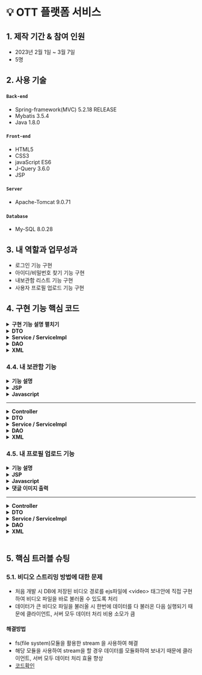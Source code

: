 # 💡 OTT 플랫폼 서비스



## 1. 제작 기간 & 참여 인원
- 2023년 2월 1일 ~ 3월 7일
- 5명



## 2. 사용 기술
#### `Back-end`
- Spring-framework(MVC) 5.2.18 RELEASE
- Mybatis 3.5.4
- Java 1.8.0

#### `Front-end`
- HTML5 
- CSS3 
- javaScript ES6
- J-Query 3.6.0
- JSP 
#### `Server`
- Apache-Tomcat 9.0.71 
#### `Database`
- My-SQL 8.0.28   


## 3. 내 역할과 업무성과
- 로그인 기능 구현
- 아이디/비밀번호 찾기 기능 구현 
- 내보관함 리스트 기능 구현 
- 사용자 프로필 업로드 기능 구현 

## 4. 구현 기능 핵심 코드 

<details>
<summary><b>구현 기능 설명 펼치기</b></summary>
<div markdown="1">

### 4.1. 전체 흐름

![mvc](https://github.com/WonJae0914/secondProject/blob/main/portflio/img/MVC%EC%A0%84%EC%B2%B4%ED%9D%90%EB%A6%84.png?raw=true)

### 4.2. 로그인 기능 구현
<details>
<summary> <b>기능 설명</b> </summary>

- 사용자가 정보를 입력하고 로그인 버튼을 누르면 DB의 정보와 비교 후 로그인 여부를 확인함.

- 사용자가 입력한 정보와 가져온 정보와 일치하지 않으면 안내 메시지를 출력.

- 사용자가 입력한 정보와 가져온 정보가 일치하면 세션을 부여하고 메인 페이지로 주소 이동.
</details>
  
<details>
<summary> <b>JSP</b> </summary>

  
- 사용자에게 정보를 입력 받고 form태그에 담습니다.


<body>
(... 생략 ...)  

  
	<section>
		<div class="section_loginform">
			<span class="login"><span class="login_text">로그인</span><small>
			<a href="/user/find">비밀번호를 잊어버리셨나요?</a></small></span>
			<form method="post" action="signin_check" class="login_form">
				<div>
					<div class="input_text">
						<input type="text" name="id" placeholder="ID" autocomplete="off" 
						class="input_size">
						<span id="id" class="formSpans"></span>
					</div>
					<div class="input_text">
						<input type="password" name="password" placeholder="비밀번호" 
						autocomplete="off" class="input_size">
						<span id="password" class="formSpans"></span>

					</div>
					<button class="login_submit">로그인</button>
					<c:if test="${message == 'error' }">
            			<div class="error_text">아이디 또는 비밀번호가 일치하지 않습니다.</div>
         			</c:if>
         			<c:if test="${message == 'success' }">
            			<div class="error_text"></div>
         			</c:if>
				</div> 
			</form>
			
			<span class="division_line"> <br>다른 방법으로 로그인하기</span>
      (... 생략 ...)   
			<div>
				<span class="signup_text"> <br>혹시 아직 회원이 아닌가요? </span>
				<br>
				<form method="get" action="/user/signup">
					<button class="signup">회원가입</button>
				</form>
			</div>
		</div>
	</section>
</body>
</details>

<details>
<summary> <b>Javascript</b> </summary>

- 사용자가 입력한 정보를 JS로 빈칸으로 submit하는 것을 방지합니다. 조건에 걸리지 않으면 form으로 Controller에 정보를 전달합니다.
 
```javascript
// 로그인을 빈칸으로 제출하는 것을 방지
$(function(){ 
    $(".login_submit").click(function(e){
    	e.preventDefault();
        var id=$("input[type=text]").val(); // 아이디 입력값
        var password=$("input[type=password]").val(); // 비밀번호 입력값
                   
        if(id== "" || id == null){ //아이디 빈칸 방지 
            $('#id').html("아이디를 입력해주세요");
            $("input[type=text]").focus();
            return;
        }
        else{
        	$('#id').html("");
            if(password == "" || password == null){ //비밀번호 빈칸 방지 
                $('#password').html("비밀번호를 입력해주세요");
                $("input[type=password]").focus();
                return;
            }
            else{
            	$('#password').html("");
                // signin_check 메소드로의 이동
            	$('.login_form').submit();
            }
        }
    });
});
```

</details>

  
<details>
<summary> <b>Controller</b> </summary>

- userDto에는 사용자가 입력한 정보가 담기며, str에는 해당 정보를 XML로 가져가 DB데이터와비교 후 정보가 있으면 해당 데이터를 불러옵니다. 정보가 없으면 null값을 가집니다.

- 정보가 일치할 경우 메인 페이지로 주소를 이동시키고, 세션 유지 시간을 부여 합니다.

```java 

// 로그인을 빈칸으로 제출하는 것을 방지
	@RequestMapping("signin_check")
	public ModelAndView signin_check(UserDto userDto, HttpSession session, 
				ModelAndView mv) {
		String str = userService.login(userDto);   //str : 유저닉네임(email, pw 일치 시 존재)
		if(str != null) {                          //로그인 성공(세션에 로그인 정보 추가)
			session.setAttribute("user_id", userDto.getId());
			session.setAttribute("nickname", str);
			session.setMaxInactiveInterval(60*30); //세션 유지기간 : 30분
			mv.setViewName("redirect:/video/list"); 
		}else {                                    //로그인 실패
			mv.setViewName("user/signin");
			mv.addObject("message", "error");
		}
		return mv;
	}
  

```
</details>

<details>
<summary> <b>DTO</b> </summary>

- 테이블에 들어 있는 정보를 미리 변수로 생성하고 getter/setter를 설정한 파일입니다.
 
```java 

package com.test.test1.user.dto;

import java.util.Date;

public class UserDto {
	private int user_id, paid_m; //결제 누적 수 paid_m 추가 
	private String id, email, password, nickname, phone_num, subscribe_yn, 
									delete_yn, img; // 유저 프로필 가져오기 위해 img 추가 
	private String create_type; //apiLogin때문에 추가
	private String chatId; // chat기능
	private Date create_date, expiration_date, delete_date; //관리자 페이지 추가 
	
	public Date getCreate_date() {
		return create_date;
	}

	public void setCreate_date(Date create_date) {
		this.create_date = create_date;
	}

	public Date getExpiration_date() {
		return expiration_date;
	}

	public void setExpiration_date(Date expiration_date) {
		this.expiration_date = expiration_date;
	}

	public Date getDelete_date() {
		return delete_date;
	}

	public void setDelete_date(Date delete_date) {
		this.delete_date = delete_date;
	}

	public String getCreate_type() {
		return create_type;
	}

	public void setCreate_type(String create_type) {
		this.create_type = create_type;
	}

	public String getId() {
		return id;
	}

	public void setId(String id) {
		this.id = id;
	}
	
	public int getUser_id() {
		return user_id;
	}
	public void setUser_id(int user_id) {
		this.user_id = user_id;
	}
	public String getEmail() {
		return email;
	}

	public void setEmail(String email) {
		this.email = email;
	}

	public String getPassword() {
		return password;
	}

	public void setPassword(String password) {
		this.password = password;
	}

	public String getNickname() {
		return nickname;
	}

	public void setNickname(String nickname) {
		this.nickname = nickname;
	}

	public String getPhone_num() {
		return phone_num;
	}

	public void setPhone_num(String phone_num) {
		this.phone_num = phone_num;
	}

	public String getSubscribe_yn() {
		return subscribe_yn;
	}

	public void setSubscribe_yn(String subscribe_yn) {
		this.subscribe_yn = subscribe_yn;
	}

	public String getDelete_yn() {
		return delete_yn;
	}

	public void setDelete_yn(String delete_yn) {
		this.delete_yn = delete_yn;
	}

	public String getChatId() {
		return chatId;
	}

	public void setChatId(String chatId) {
		this.chatId = chatId;
	}

	public int getPaid_m() {
		return paid_m;
	}

	public void setPaid_m(int paid_m) {
		this.paid_m = paid_m;
	}
	
	public String getImg() {
		return img;
	}

	public void setImg(String img) {
		this.img = img;
	}

	@Override
	public String toString() {
		return "UserDto : [id=" + id 
						+ ", email=" + email 
						+ ", passwd="+ password 
						+ ", nickname=" + nickname 
						+ ", phone_num=" + phone_num 
						+", create_type=" + create_type 
						+ ", paid_m=" + paid_m 
						+ ", img=" + img 
						+ "]";
	}

}
  

```
</details>

<details>
<summary> <b>Service / ServiceImpl</b> </summary>
  

- 비교할 데이터를 Dao까지 전송합니다


```java 
// Service 
String login(UserDto userDto);

// ServiceImpl
@Override
public String login(UserDto userDto) {
	return userDao.login(userDto);
}
  
```
</details>
  
<details>
<summary> <b>DAO</b> </summary>
  

- pw에 해당 아이디 일치하는 암호화된 패스워드를 불러옵니다
- 사용자가 입력한 패스워드와 pw를 비교 후 nickname값을 세션에 저장시킵니다. 일치하지 않으면 null값을 리턴 합니다.
  


```java 
// Service 
String login(UserDto userDto);

// ServiceImpl
@Override
public String login(UserDto userDto) {
	return userDao.login(userDto);
}
  
```
</details>
  
<details>
<summary> <b>XML</b> </summary>
  

- pwGet : 사용자의 정보를 DB에 조회하여 암호화된 패스워드를 불러오는 역할을 합니다.
- login : 사용자의 닉네임을 불러오는 역할을 합니다.


```xml 
<!-- 유저가 입력한 아이디를 기반으로 암호화된 패스워드를 불러옵니다. -->
<select id="pwGet" resultType="String">
		select PASSWORD
		  from USER
		 where ID=#{id}
</select>

/////////////////////////////////////////

<!-- 위에서 암호화된 패스워드와 사용자가 입력한 패스워드를 비교 후 
사용자의 nickname 값을 호출합니다 -->
<select id="login" resultType="String">
		select NICKNAME
		  from USER
		 where ID=#{id}
</select>
```
</details>

  
### 4.3. 아이디/비밀번호 찾기 기능 구현
<details>
<summary> <b>기능 설명</b> </summary>

  - 사용자가 이메일 인증을 거친 후 아이디 / 비밀번호 찾기를 진행하면 DB의 정보 확인 후 계정 정보를 제공 또는 비밀번호 강제 변경을 진행.

  - 사용자가 입력한 이메일로 인증하면 이메일을 DB에 조회해 일치하는 정보가 있으면 해당 아이디를 제공.

  - 사용자가 입력한 정보와 가져온 정보가 일치하면 세션을 부여하고 메인 페이지로 주소 이동.
</details>
  
<details>
<summary> <b>JSP</b> </summary>

  
- 사용자에게 정보를 입력 받고 form을 통해 Controller 정보를 전달합니다.


<body>

(... 생략 ...)
	
	<section>
	<!-- 아이디 찾기 -->
		<div class="section_loginform">
			<span class="login">아이디 찾기</span>         
			<form>
				<div>
					<!-- 사용자의 이메일을 입력받음 -->
					<div class="input_text">
						<input type="email" name="email" placeholder="Email" autocomplete="off" 
						class="input_size" id="input_email1">
					</div>
					<div>
						<button class="email_checkbtn" id="emailchk1">이메일 인증</button>
	
						<!-- 이메일 인증 상태 메세지 -->
						<span id="email_text1" class="formSpans"></span> 
						<br>

						<input type="text" placeholder="인증번호 입력" autocomplete="off" 
						class="authorkey" id="author1" maxlength="6">

						<button class="key_submit" id="author_submit1">확인</button>
					</div>
					<input type="button" value="아이디 찾기" class="login_submit_id">
					<br>
					<!-- 아이디 찾기 상태 메세지  -->
					<span id="submit_id_text" class="formSpans"></span>                    
				</div> 
			</form>
			<!-- 구분선  -->
			<span class="division_line"></span> 

			<!-- 비밀번호 찾기 -->
			<span class="login">비밀번호 찾기</span> 
			<form>
				<div>
					<!-- 아이디 입력 창  -->
					<div class="input_text">
						<input type="text" name="id" placeholder="ID" autocomplete="off" 
						class="input_size" id="id">
					</div>
					<br>
					<!-- 이메일 입력창  -->
					<div class="input_text">
						<input type="email" name="email" placeholder="Email" autocomplete="off" 
						class="input_size" id="input_email2">
					</div>
					<div>
						<button class="email_checkbtn" id="emailchk2">이메일 인증</button>

						<!-- 이메일 인증 상태 확인 메세지 -->
						<span id="email_text2" class="formSpans"></span> 
						<br>
						<input type="text" placeholder="인증번호 입력" autocomplete="off" 
						class="authorkey" id="author2" maxlength="6">

						<button class="key_submit" id="author_submit2">확인</button>
					</div>
					<input type="button" value="비밀번호 찾기" class="login_submit_pw" 
					id="pw_submit">
					<br>
					<!-- 비밀번호 찾기 상태 확인 메세지 -->
					<span id="submit_pw_text" class="formSpans"></span>       
				</div> 
			</form>
		</div>

		<!-- 비밀번호 변경  -->
		(... 생략 ...)
				<!-- 비밀번호 입력 -->
				<div class="pw_input_text">
         <input type="password" name="password" placeholder="비밀번호" 
					autocomplete="off" class="input_size" id="pw">
						<!-- 비밀번호 입력 상태 확인 메세지 - 정규표현식에 위배되면 출력됨 -->
	       <span id="input_regex" class="formSpans"></span>
        </div>
      <!-- 비밀번호 확인 입력 - 비밀번호 입력에서 정규표현식에 맞게 입력되면 입력가능-->
	      <div class="pw_input_text">
			   <input type="password" name="password_confirm" placeholder="비밀번호 확인" 
					autocomplete="off" class="input_size" id="pw_confirm" disabled="disabled">
        </div>
        <button id="pw_checkbtn">확인</button>     
        <span id="check_result" class="formSpans"></span>
        <input type="button" value="비밀번호 변경" class="login_submit_pw" 
				id="change_pw" disabled="disabled">
	(... 생략 ...)
	</section>

(... 생략 ...)

</body>
</details>

<details>
<summary> <b>Javascript</b> </summary>

- 사용자가 입력한 정보의 유효성을 확인한 다음 form의 submit을 제어하고, 아이디 값을 다시    반환하거나 비밀번호 변경을 진행합니다. 
  <details>
  <summary> <b>아이디 찾기 구현 코드</b> </summary>
   
  - 이메일 형식을 먼저 확인 후 이메일 인증을 진행합니다. (AJAX로 이메일로 인증번호 전송)<br>
  - 인증번호는 빈칸/정보가 일치하지 않을 시에 안내 메시지를 출력합니다.<br>
  - 인증이 완료된 후 AJAX를 통하여 Controller에 사용자가 입력한 이메일 정보를 보냅니다.<br>
  - DB에 일치하는 정보가 있으면 리턴 받은 ID값을 alert을 통해 사용자에게 보여줍니다.

  ```javascript
    var code1 = ""; // 아이디 이메일 전송 인증번호 저장할 공간
  var code2 = ""; // 비밀번호 이메일 전송 인증번호 저장할 공간
  var email1= ""; // 아이디 이메일 인증 - 이메일이 들어갈 변수 지정 
  var email2= ""; // 비밀번호 이메일 인증 - 이메일이 들어갈 변수 지정 
  var id = ""; // id가 들어갈 변수 지정
  var inputCode = ""; //사용자가 입력한 인증번호

  /////////////// 아이디찾기 이메일 인증 ///////////
  $(function(){
      $('#emailchk1').click(function(e) {
          // 시스템 자체의 submit을 막음
          e.preventDefault();

          // 사용자가 입력한 이메일
          email1 = $("#input_email1").val();

          var inputResult = $('#email_text1'); // 인증 상태 메세지

          if(email1 == null || email1 == ""){ // 이메일 값이 없는 것을 방지
              inputResult.html('이메일을 입력해주세요');
              $("#input_email1").focus(); 
              return;
          }
          else if(!email1.match('@')){ // 입력받은 이메일에 @없는 걸 방지
              inputResult.text("올바른 이메일 형태를 입력해주세요");
              $("#input_email1").focus();
              return;
          }
          else{ // 위 조건에 걸리지 않으면 상태메세지 없앰
              inputResult.text("");
          }
          inputResult.html('인증번호 전송이 완료되었습니다');
          // ajax로 통해 컨트롤러(mailCheck메소드)로 email의 정보를 넘김 
          // -> 넘기는게 성공하면 인증번호 데이터를 code에 담음
          $.ajax({
              type : "GET",
              url : "mailCheck?email=" + email1, // 해당 메소드에 email값을 보냄
              success:function(data1){
                  code1 = data1; // 인증 번호가 담기는 구역
              } 
          }); // ajax end
      }); //event function end

      // 인증번호 확인 버튼 클릭시 이벤트
      $('#author_submit1').click(function(e){
          e.preventDefault(); // 키에 대한 submit을 막아놓음

          var inputCode = $('#author1').val(); 
          //사용자가 인증번호를 입력하는 input의 value
          var inputResult = $('#email_text1'); // 인증 상태 메세지

          if(inputCode === null || inputCode === ""){ // 사용자가 입력하지 않은경우
              inputResult.html("인증번호를 입력해주세요.");
              return;
          }
          else if(inputCode == code1){ 
          // 사용자가 입력한 인증번호와 발급한 인증번호가 맞을 경우
              inputResult.html("인증번호가 일치합니다.");

          }else{ // 사용자가 입력한 인증번호와 발급한 인증번호가 일치하지 않을 경우
              inputResult.html("인증번호를 다시 확인 해주세요.");
              return;
          }
      }); // event function end

      //////////// 아이디 찾기 //////////
      $('.login_submit_id').click(function(){
          inputCode = $('#author1').val();
          var inputResult = $('#email_text1');
          email1 = $("#input_email1").val();
          if(email1 == "" || email1 == null || !email1.match('@')){ 
          // 이메일 값이 없거나 올바른 이메일 형식이 아닌 경우
              $('#submit_id_text').html('이메일 인증을 먼저 해주세요');
              $("#input_email1").focus();
              return;
          }
          else if(inputCode == "" || inputCode == null || inputCode != code1){
              $('#submit_id_text').html('인증번호를 입력해주세요');
              $('#author1').focus();
              return;
          }
          else{
              if(email1 != null){ // 위의 ajax에서 이메일을 제대로 받아온 경우
                  $.ajax({
                      url : 'findid', 
                      dataType : 'text',
                      data : {"email" : email1},
                      type : 'post',
                      success:function(id) {		
                          if(id == null || id == ""){ // 빽단에서 받아온 id값이 없는 경우 
                              $('#submit_id_text').html('등록된 정보가 없습니다');
                              return;
                          }
                          else{ // 빽단에서 받아온 id값이 있어 제대로 출력된 경우 
                              alert('아이디는'+id+'입니다');
                              $('#submit_id_text').html('');
                          }
                      },
                      error : function() { $('#submit_id_text').html('등록된 정보가 없습니다'); return; }		
                  }); // ajax end
              }

              else{	//이메일을 입력하지 않을 경우
                  $('#submit_id_text').html('이메일 인증을 먼저해주세요'); 
                  inputResult.html('인증번호를 입력해주세요');
                  return;
              }
          }
      }); // event function end
  }); // function end

  ```

  </details>
  <details>
  <summary> <b>비밀번호 찾기 구현 코드</b> </summary>
    
  - 이메일 형식 확인과 인증번호 인증은 아이디 찾기와 동일합니다.<br>
  - 인증이 완료된 후 AJAX를 통하여 Controller에 사용자의 입력 아이디와 이메일을 보냅니다.<br>
  - DB에서 일치하는 정보가 있으면 메시지를 반환 받아 ok면 비밀번호 변경 창을 띄웁니다.

  ```javascript
   /////////////// 비밀번호 찾기 이메일 인증  ///////////
  $(function(){
      $('#emailchk2').click(function(e) {
          e.preventDefault();

          email2 = $("#input_email2").val();	// 사용자가 입력한 이메일

          var inputResult = $('#email_text2'); // 인증 상태 메세지

          if(email2 == null || email2 == ""){ // 이메일 값이 없는 것을 방지
              inputResult.html('이메일을 입력해주세요');
              $("#input_email2").focus(); 
              return;
          }
          else if(!email2.match('@')){ // 입력받은 이메일에 @없는 걸 방지
              inputResult.text("올바른 이메일 형태를 입력해주세요");
              $("#input_email2").focus();
              return;
          }
          else{ // 올바른 이메일 형식을 입력받은 경우
              inputResult.text("");
          }
          inputResult.html('인증번호 전송이 완료되었습니다');

          $.ajax({ 
          // ajax로 통해 컨트롤러(mailCheck메소드)로 email의 정보를 넘김 
          // -> 넘기는게 성공하면 인증번호 데이터를 code에 담음
              type : "GET",
              url : "mailCheck?email=" + email2, // 해당 메소드에 email값을 보냄
              success:function(data2){
                  code2 = data2; // 인증 번호가 담기는 구역
              } // success end
          }); // ajax end
      }); //event function end

      $('#author_submit2').click(function(e){ 	// 인증번호 확인 버튼 클릭시
          e.preventDefault(); // 키에 대한 submit을 막아놓음

          inputCode = $('#author2').val(); //사용자가 인증번호를 입력한 값
          var inputResult = $('#email_text2'); // 인증 상태 메세지

          if(inputCode === null || inputCode === ""){ // 사용자가 입력하지 않은경우
              inputResult.html("인증번호를 입력해주세요.");
              return;
          }
          else if(inputCode == code2){	
          // 사용자가 입력한 인증번호와 발급한 인증번호가 맞을 경우
              inputResult.html("인증번호가 일치합니다.");

          }else{ // 사용자가 입력한 인증번호와 발급한 인증번호가 일치하지 않을 경우
              inputResult.html("인증번호를 다시 확인 해주세요.");
              return;
          }
      }); //event function end

      //////////비밀번호 찾기  ////////
      $("#pw_submit").click(function(){
          id = $('#id').val();
          email2 = $("#input_email2").val();
          inputCode = $('#author2').val();
          var allData = {'email' : email2, 'id' : id}

          if(id == null || id == ""){ // 아이디를 입력하지 않은 경우
              $('#submit_pw_text').html('아이디를 입력해주세요');
              $('#id').focus();
              return;
          }
          else{ // 아이디를 입력한 경우
              if(email2 == null || email2 == ""){ // 입력한 이메일 없는 경우
                  $('#submit_pw_text').html('이메일 인증을 먼저해주세요');
                  $("#input_email2").focus();
                  return;
              }
              else if(inputCode == null || inputCode == ""){ // 입력한 이메일 없는 경우
                  $('#submit_pw_text').html('인증번호를 입력해주세요');
                  $('#author2').focus();
                  return;
              }
              else{
                  $('#submit_pw_text').html('');
                  if(inputCode == "" || inputCode == null || inputCode != code2){
                      $('#submit_pw_text').html('이메일 인증을 먼저해주세요');
                      return;
                  }
                  else{
                      $('#submit_pw_text').html('');
                      $.ajax({
                          url : 'findpw',
                          data : allData,
                          type : 'post',
                          success : function(nick) {
                              if(nick == 'ok'){ 
                                          //일치하는 정보가 있는 경우 - 리턴값이 ok이면 팝업창을 띄움
                                  $('.popup').css('display', 'block');
                              }
                              else if(nick == 'no'){ //일치하는 정보가 없을 경우
                                  $('#submit_pw_text').html('해당 정보와 일치하는 정보가 없습니다.');
                                  return;
                              }
                              else{ // 잘못된 접근 방지
                                  $('#submit_pw_text').html('잘못된 접근입니다.');
                                  return;
                              }
                          } // success end
                      }); // ajax end
                  }
              }
          }	
      }); //event function end
  }); // function end

  ```

  </details>
   <details>
  <summary> <b>비밀번호 변경 구현 코드</b> </summary>
     
  - 비밀번호 입력란에서 정규표현식으로 유효성 검사를 진행합니다.<br>
  - 정규표현식에 위배되지 않으면 비밀번호 확인란 disabled를 해제해 입력이 가능해집니다.<br>
  - 비밀번호와 비밀번호 확인란이 동일한 상태로 변경을 누르면 해당 정보를 Controller로 전송하고 모달창을 해제합니다.

  ```javascript
  /////////////// 비밀번호 정규표현식, 변경 연결 ///////////
  $(function() {
      //////// 비밀번호 변경 확인  ////////
      $('#pw_checkbtn').click(function(){
          var pw = $('#pw').val(); // 비밀번호 입력값
          var pw_confirm = $('#pw_confirm').val(); // 비밀번호 확인 입력값

          if(pw != null && pw != "" && pw_confirm != null && pw_confirm != ""){ 
          // 비밀번호/비밀번호 확인란에 값이 있는 경우
              if(pw == pw_confirm){ // 비밀번호/비밀번호 확인란의 값이 같은 경우
                  $('#check_result').html('비밀번호가 일치합니다');
                  $('#change_pw').attr('disabled', false);
              }
              else{ // 비밀번호/비밀번호 확인란의 값이 다른 경우
                  $('#check_result').html('비밀번호가 일치하지 않습니다');
                  return;
              }
          }
          else if(pw == null || pw == "" || pw_confirm == null || pw_confirm == ""){ 
          // 비밀번호/비밀번호 확인란에 값이 없는 경우
              $('#check_result').html('비밀번호를 입력해주세요');
              return;
          }
          else{ // 비밀번호/비밀번호 확인란의 값이 다른 경우
              $('#check_result').html('비밀번호가 일치하지 않습니다');
              return;
          }
      }); //event function end

      ///// 비밀번호 변경 창에서의 정규 표현식 - 02.12 김범수 ///////
      $('#pw').blur(function() {
          var pw = $('#pw').val();
          var num = pw.search(/[0-9]/g); // 숫자 정규식
          var eng = pw.search(/[a-z]/ig); // 문자 정규식
          var spe = pw.search(/[`~!@@#$%^&*|₩₩₩'₩";:₩/?]/gi); // 특수문자 정규식

          if(pw.length < 8 || pw.length > 20){ 
              $('#input_regex').html("8자리 ~ 20자리 이내로 입력해주세요.");
              $('#pw_confirm').attr('disabled', true);
              $('#pw').focus();
              return ;
           }else if(pw.search(/\s/) != -1){ 
              $('#input_regex').html("비밀번호는 공백 없이 입력해주세요.");
              $('#pw_confirm').attr('disabled', true);
              $('#pw').focus();
              return ;
           }else if(num < 0 || eng < 0 || spe < 0 ){
              $('#input_regex').html("영문,숫자, 특수문자를 혼합하여 입력해주세요.");
              $('#pw_confirm').attr('disabled', true);
              $('#pw').focus();
              return;
           }else{
               $('#input_regex').html("");
               $('#pw_confirm').attr('disabled', false); // 비밀번호 확인란 disable 해제
           }
      }); //event function end

      /////// 닫기 버튼 클릭 이벤트
      $('.closebtn').click(function() { 
          $('.popup').css('display', 'none');
      }) //event function end

      //////// 비밀번호 찾기 -> 비밀번호 변경 후 DB로 연결  /////
      $('#change_pw').click(function() {
          // 비밀번호 변경한 값을 ajax로 전송 -> 변경 확인 메세지
          var pw = $('#pw').val();
          var pw_confirm = $('#pw_confirm').val();
          var pw_data = {'password' : pw, 'id' : id}
          if(pw != null && pw_confirm != null && pw == pw_confirm){ 
          // 비밀번호 값/비밀번호 확인 값이 null아니고 
          //비밀번호와 비밀번호확인 값이 맞는 경우
              $.ajax({
                  url : 'changepw',
                  type : 'post',
                  data : pw_data,
                  success : function() {
                      alert('비밀번호가 변경되었습니다')
                      $('.popup').css('display', 'none');
                      location.href = 'signin';
                  }
              }); // ajax end
          }
          else{
              alert('비밀번호 변경 실패 : 비밀번호를 확인해주세요');
              return;
          }

      }); // event function end
  }); // function end

  ```

  </details>
  
 

  <hr>
</details>
 
<details>
<summary> <b>Controller</b> </summary>

- 이메일 전송 / 아이디 찾기 / 비밀번호 찾기 / 비밀번호 변경으로 나눠져 있습니다

  <details>
  <summary> <b>이메일 전송</b> </summary>
  - 이메일 기능은 smtp 서버를 bean으로 설정하여 JavaMailSender를 호출하여 사용합니다.<br>
  - JS를 통해 사용자의 이메일 정보를 받으면 6자리의 인증번호를 생성합니다.<br>
  - 이메일 양식을 MimeMessageHelper 객체에 담은 후 JavaMailSender 객체를 이용하여 해당 이메일로 메시지를 전송합니.<br>
  - 인증번호는 사용자가 입력한 데이터를 비교하기 위해 JS로 리턴해줍니다.<br>

  ```java
  // 이메일 인증
@RequestMapping(value="/mailCheck", method = RequestMethod.GET)
@ResponseBody
public String mailCheckGET(String email) throws Exception{
	//인증번호 생성(난수)
	Random random = new Random();
	int checkNum = random.nextInt(888888) + 111111; 
	// checkNum에 랜덤한 인증번호가 담김
		
	// 이메일 보내기 양식
	String setFrom = "GoottFlex";
	String toMail = email;
	String title = "GoottFlex 이메일 인증 메일 전송입니다.";
	String content = 
                "홈페이지를 방문해주셔서 감사합니다." +
                "<br><br>" + 
                "인증 번호는 " + checkNum + "입니다." + 
                "<br>" + 
                "해당 인증번호를 인증번호 확인란에 기입하여 주세요.";
        
  //        setForm : root-context.xml에 삽입한 자신의 이메일 계정의 이메일 주소 
  //        toMail : 수신받을 이메일 - 뷰로부터 받은 이메일 주소인 변수 email을 사용.
  //        title : 자신이 보낼 이메일 제목.
  //        content : 자신이 보낼 이메일 내용.
        
        try {
        	// MimeMessage : 자바 API, 객체를 직접 생성해 메일을 발송하는 것이 가능
	         MimeMessage message = mailSender.createMimeMessage();
            // MimeMessageHelper : MimeMessage 객체를 활용하여 
						// 멀티파트 메세지를 보내는 것도 가능, 문자 형식 지정 가능
           MimeMessageHelper helper = new MimeMessageHelper(message, true, "utf-8"); 
           // 보낼 내용을 지정하는 MimeMessageHelper의 메소드들
           helper.setFrom(setFrom);
           helper.setTo(toMail);
           helper.setSubject(title);
           helper.setText(content,true);
           // 메일 발송
           mailSender.send(message); 
            
        }catch(Exception e) {
            e.printStackTrace();
        }
        
        // 인증번호를 String 타입으로 변경해서 리턴
        String num = Integer.toString(checkNum); 
		return num;
	}

  ```
    
   ```java
    <bean id="mailSender" 
				class="org.springframework.mail.javamail.JavaMailSenderImpl">
      <property name="host" value="smtp.gmail.com" />
      <property name="port" value="587" />
      <property name="username" value="rlaqjatn98@gmail.com" />
      <property name="password" value="xrwdgtlrdjpxfamm" />
      <property name="javaMailProperties">
				<props>
					<prop key="mail.transport.protocol">smtp</prop>
					<prop key="mail.smtp.auth">true</prop>
					<!-- gmail의 경우 보안문제 업데이트로 인해 SSLSocketFactory를 
					추가해야 smtp 사용 가능. -->
					<prop key="mail.smtp.socketFactory.class">
					javax.net.ssl.SSLSocketFactory</prop>
					<prop key="mail.smtp.starttls.enable">true</prop>
					<prop key="mail.debug">true</prop>
					<prop key="mail.smtp.ssl.trust">smtp.gmail.com</prop>
					<prop key="mail.smtp.ssl.protocols">TLSv1.2</prop>
				</props>
      </property>
</bean>
  ```
  </details>
<details>
<summary> <b>아이디 찾기</b> </summary>
   	- JS에서 가져온 이메일 정보를 통해 해당 사용자의 아이디가 존재하면 리턴해줍니다.<br>
    - 일치하는 정보가 없으면 공백(””)을 리턴합니다.

   ```java

    @RequestMapping(value = "findid", method = RequestMethod.POST)
    @ResponseBody
    // email - view단에서 입력된 email을 가져옴
    public String findid(String email, ModelAndView mv) {
		// email을 이용해 해당 email정보를 가진 id값을 가져옴
		String id = userService.findid(email);
		if(id == null) {
			return "";
		}
		else {
			return id;
		}
	}
   ```

  </details>
  <details>
    <summary> <b>비밀번호 찾기</b> </summary>
    - JS에서 사용자가 입력한 아이디와 이메일 정보를 받아와 dto에 담습니다.  <br>
    - dto에 담긴 아이디와 이메일 정보를 통해 해당 유저의 닉네임을 가져옵니다.<br>
    - 닉네임이 존재하면 ok라는 메세지를 view에 리턴하고, 존재하지 않으면 no를 리턴합니다.

   ```java
    @RequestMapping(value = "findpw", method = RequestMethod.POST)
    @ResponseBody
    public String findpw(UserDto dto) { // dto에 id와 email 값을 뷰단에서 받아옴
		if(dto.getId() != null && dto.getEmail() != null) {
			String nick = userService.findpw(dto); 
			// dto에 담긴 정보를 토대로 닉네임을 불러옴
			if(nick != null) {
				return "ok"; // ok일시 비밀번호를 바꾸게 할 예정
			}
			else {
				return "no"; // no일시 해당하는 정보가 없다고 메세지 띄움
			}
		}
		return "error";
	}
   ```
  </details>
  
  <details>
  <summary> <b>비밀번호 변경</b> </summary>
    
  - 비밀번호 입력란에서 정규표현식으로 유효성 검사를 진행합니다. <br>
  - 정규표현식에 위배되지 않으면 비밀번호 확인란 disabled를 해제해 입력이 가능해집니다. <br>
  - 비밀번호와 비밀번호 확인란이 동일한 상태로 변경을 누르면 해당 정보를 Controller로 전송하고 모달창을 해제합니다.

   ```java
    @RequestMapping(value ="changepw", method = RequestMethod.POST)
    public String changepw(UserDto dto, BCryptPasswordEncoder encoder) {
        dto.setPassword(encoder.encode(dto.getPassword())); // 비밀번호 암호화
        userService.changepw(dto); // 비밀번호 변경
        return "redirect:/user/signin"; // 비밀번호 변경이 끝나면 로그인페이지로 이동시킴
    }	
  ```
    
  </details>

</details>

<details>
<summary> <b>DTO</b> </summary>

- 테이블에 들어 있는 정보를 미리 변수로 생성하고 getter/setter를 설정한 파일입니다.
 
```java 

package com.test.test1.user.dto;

import java.util.Date;

public class UserDto {
	private int user_id, paid_m; //결제 누적 수 paid_m 추가 
	private String id, email, password, nickname, phone_num, subscribe_yn, 
									delete_yn, img; // 유저 프로필 가져오기 위해 img 추가 
	private String create_type; //apiLogin때문에 추가
	private String chatId; // chat기능
	private Date create_date, expiration_date, delete_date; //관리자 페이지 추가 
	
	public Date getCreate_date() {
		return create_date;
	}

	public void setCreate_date(Date create_date) {
		this.create_date = create_date;
	}

	public Date getExpiration_date() {
		return expiration_date;
	}

	public void setExpiration_date(Date expiration_date) {
		this.expiration_date = expiration_date;
	}

	public Date getDelete_date() {
		return delete_date;
	}

	public void setDelete_date(Date delete_date) {
		this.delete_date = delete_date;
	}

	public String getCreate_type() {
		return create_type;
	}

	public void setCreate_type(String create_type) {
		this.create_type = create_type;
	}

	public String getId() {
		return id;
	}

	public void setId(String id) {
		this.id = id;
	}
	
	public int getUser_id() {
		return user_id;
	}
	public void setUser_id(int user_id) {
		this.user_id = user_id;
	}
	public String getEmail() {
		return email;
	}

	public void setEmail(String email) {
		this.email = email;
	}

	public String getPassword() {
		return password;
	}

	public void setPassword(String password) {
		this.password = password;
	}

	public String getNickname() {
		return nickname;
	}

	public void setNickname(String nickname) {
		this.nickname = nickname;
	}

	public String getPhone_num() {
		return phone_num;
	}

	public void setPhone_num(String phone_num) {
		this.phone_num = phone_num;
	}

	public String getSubscribe_yn() {
		return subscribe_yn;
	}

	public void setSubscribe_yn(String subscribe_yn) {
		this.subscribe_yn = subscribe_yn;
	}

	public String getDelete_yn() {
		return delete_yn;
	}

	public void setDelete_yn(String delete_yn) {
		this.delete_yn = delete_yn;
	}

	public String getChatId() {
		return chatId;
	}

	public void setChatId(String chatId) {
		this.chatId = chatId;
	}

	public int getPaid_m() {
		return paid_m;
	}

	public void setPaid_m(int paid_m) {
		this.paid_m = paid_m;
	}
	
	public String getImg() {
		return img;
	}

	public void setImg(String img) {
		this.img = img;
	}

	@Override
	public String toString() {
		return "UserDto : [id=" + id 
						+ ", email=" + email 
						+ ", passwd="+ password 
						+ ", nickname=" + nickname 
						+ ", phone_num=" + phone_num 
						+", create_type=" + create_type 
						+ ", paid_m=" + paid_m 
						+ ", img=" + img 
						+ "]";
	}

}
  

```
</details>

<details>
<summary> <b>Service / ServiceImpl</b> </summary>
  

- 아이디 찾기 / 비밀번호 찾기 / 비밀번호 변경으로 나눠져 있습니다


```java 
// Service
// 아이디 찾기
String findid(String email);

// 비밀번호 찾기
String findpw(UserDto dto);

// 비밀번호 변경
void changepw(UserDto dto);

// ServiceImpl
// 아이디 찾기
@Override
public String findid(String email) {
	return userDao.findid(email);
}

// 비밀번호 찾기
@Override
public String findpw(UserDto dto) {
	return userDao.findpw(dto);
}

// 비밀번호 변경
@Override
public void changepw(UserDto dto) {
	userDao.changepw(dto);
}
  
```
</details>
  
<details>
<summary> <b>DAO</b> </summary>
  

- 아이디 찾기 / 비밀번호 찾기 / 비밀번호 변경으로 나눠져 있습니다.
  


```java 
//아이디 찾기 
public String findid(String email) {
	return sqlSessionTemplate.selectOne("user.findid", email);
}

//비밀번호 찾기 
public String findpw(UserDto dto) {
	return sqlSessionTemplate.selectOne("user.findpw", dto);
}

//비밀번호 변경 
public void changepw(UserDto dto) {
	sqlSessionTemplate.selectOne("user.changepw", dto);
}
  
```
</details>
  
<details>
<summary> <b>XML</b> </summary>
  

- 아이디 찾기 / 비밀번호 찾기 / 비밀번호 변경으로 나눠져 있습니다


```xml 
<!-- 아이디 찾기 -->
<!-- 사용자가 입력한 이메일을 통해 ID를 리턴 -->
<select id="findid" resultType="String">
		select ID 
		  from USER
		 where EMAIL = #{email}
</select>

<!-- 비밀번호 찾기 -->
<!-- 사용자가 입력한 이메일과 아이디를 통해 NICKNAME을 리턴 -->
<select id="findpw" resultType="String">
		select NICKNAME
		  from USER
		 where EMAIL = #{email} 
		   and ID = #{id}
	</select>

<!-- 비밀번호 변경 -->
<!-- 암호화로 입력된 패스워드를 해당 사용자의 아이디에 맞게 DB에 저장 -->
<update id="changepw">
		update USER
		   set PASSWORD=#{password}
		 where ID = #{id}
</update>
```
</details>

### 4.4. 내 보관함 기능
<details>
<summary> <b>기능 설명</b> </summary>

  - 내 보관함 기능 : 해당 영상에 찜하기 버튼을 클릭하면 영상이 내 보관함 리스트에 담김.

  - 찜하기 아이콘을 다시 클릭하면 내 보관함 리스트에 담긴 해당 영상이 삭제.

 
</details>
  
<details>
<summary> <b>JSP</b> </summary>

  
- DB에서 해당 정보를 리턴 받아와 view로 출력합니다.
```
  (... 생략 ...)
  <!-- 영상페이지에 있는 찜하기 버튼 -> 클릭시 내 보관함 리스트에 영상 추가 -->
  <input type="hidden" id="title_data" value="${dto.title}">
  <!-- 찜하기 버튼 value -->
  <c:set var="rental_id" value="${rental_id}"/>
  <c:choose>
      <c:when test="${rental_id ne null}"> <!-- rental_id가 null값이 아닐 경우 -->
          <i class="fas fa-heart comu_btn" id="subscribe"></i>
      </c:when>
      <c:otherwise> <!-- rental_id가 null일 경우 -->
          <i class="far fa-heart comu_btn" id="subscribe"></i>
      </c:otherwise>
  </c:choose>
  <p>찜하기</p>
  (... 생략 ...)

  <!-- 내 보관함 리스트 영역-->
  <div class="section">
        <!-- 내 보관함 text -->
        <div><h1 class="mylocker_text">내보관함</h1></div>
        <!-- 내 보관함 슬라이드 - 양옆 버튼 추가, 슬릭 기능 -->
        <div class="slider">
           <!-- 내보관함 리스트 출력 영역-->
           <c:forEach var="movie" items="${dto}">
              <div class="video_div">
                 <a href="/video/detail?video_id=${movie.video_id}"> 
                                  <img src="${movie.image_url}" alt="Image not found"></a>
              </div> 
           </c:forEach>

        </div>
     </div>
```
</details>

<details>
<summary> <b>Javascript</b> </summary>

- 찜하기 버튼을 누르면 아이콘 변경 후 보관함에 담기 / 삭제를 합니다.
- 찜한 영상은 내 페이지에 접속하면 영상 리스트가 나옵니다
  <details>
  <summary> <b>찜하기 버튼 구현 코드</b> </summary>

  ```javascript
  // 찜하기 버튼 클릭 이벤트
const comu_btn = document.querySelectorAll('.comu_btn'); 
comu_btn[0].addEventListener('click', function(){ // 찜하기 버튼 클릭 이벤트
	let title = $('#title_data').val(); // 찜하기 버튼 value 
    if(this.className.includes('fas')){ // 내보관함에서 삭제
    	$.ajax({ // 내보관함에서 삭제
    		url : 'mylocker_de',
    		type : 'post',
    		data : {'title' : title},		
    	})
    	this.className = 'far fa-heart comu_btn';
    	alert('내보관함에서 삭제되었습니다');
    
    }else { // 내보관함에 담기
    	$.ajax({
    		url : 'mylocker_in',
    		type : 'post',
    		data : {'title' : title},
    	})
    	this.className = 'fas fa-heart comu_btn';
    	alert('내보관함에 담겼습니다');
    }
});

  ```

  </details>
  <details>
  <summary> <b>슬라이드 기능</b> </summary>

  ```javascript
  // 슬릭 이벤트
$(function(){
	(...생략...)
	$(".slider").not('.slick-initialized').slick({
		slidesToShow:6,
		slidesToScroll:6,    
		prevArrow: "<button type='button' class='slick-arrow'><i class='fa-solid fa-angle-left'></i></button>",
		nextArrow: "<button type='button' class='slick-next'><i class='fa-solid fa-angle-right'></i></button>",
	});
})

  ```

  </details>
  
 

  <hr>
</details>
 
<details>
<summary> <b>Controller</b> </summary>

- JS로 받은 정보를 통해 사용자의 아이디와 해당 영상의 아이디를 불러와 DB에 전달합니다.
- 추가 / 삭제가 이루어지면 각각의 다른 결과를 view단으로 리턴합니다.

  <details>
  <summary> <b>찜하기 버튼</b> </summary>

  ```java
  // 내 보관함 기능 구현 - 찜하기 버튼
	@RequestMapping(value = {"mylocker_in", "mylocker_de"}, method = RequestMethod.POST)
	@ResponseBody
	public ModelAndView mylocker(String title, RentalDTO dto, HttpSession session, 
					HttpServletRequest request, ModelAndView mv) throws Exception{
		String requestUrl = request.getRequestURL().toString(); 
		// mylocker_in와 mylocker_de의 매핑을 다르게 받기 위해 사용
		String id = (String) session.getAttribute("user_id");
		int video_id = videoService.getid(title); 
		// 비디오 제목을 가져가 비디오 아이디를 가져오는것
		if(id == null) { // 로그인 상태가 아닌 경우 / 세션 유지 시간이 만료된 경우
			mv.setViewName("redirect:/user/signin");
		}
		
		if(requestUrl.contains("mylocker_in")) { // 내 보관함 담기
			dto.setVideo_id(video_id);
			dto.setId(id);
			rentalService.insert(dto);
			String rental_id = rentalService.getid(dto);
			// 영상 ID와 유저 ID를 담은 rental_id를 영상메인페이지로 리턴 
			mv.addObject("rental_id",rental_id); 
			mv.setViewName("video/detail");
		}
		else { // 내 보관함 삭제
			dto.setId(id);
			dto.setVideo_id(video_id);
			rentalService.delete(dto);
			String rental_id = rentalService.getid(dto);
			mv.addObject("rental_id",rental_id);
			mv.setViewName("video/detail");
		}		
		return mv;	
	}

  ```
    
   ```java
   // 찜하기 아이콘 유지
public ModelAndView detail(@RequestParam int video_id, ModelAndView mv, 
			HttpSession session, RentalDTO dto) {
	dto.setId(id); // dto에 저장
	String rental_id = rentalService.getid(dto);// rental id를 가져오는 것
	mv.addObject("rental_id",rental_id);
	mv.setViewName("video/detail");
	return mv;
}
  ```
   
  </details>
<details>
<summary> <b>보관함 리스트 구현</b> </summary>

   ```java
  public ModelAndView detail(HttpSession session, ModelAndView mv) {
	String user_id =(String) session.getAttribute("user_id").toString(); 
	// 세션에서 사용자의 아이디를 가져옴
	List<VideoDto> list = rentalService.list(user_id); 
	// 해당 아이디에 저장된 비디오 리스트를 가져오기 위함
	mv.addObject("dto", list);
	mv.setViewName("mypage/mydetail");
	return mv;
}
   ```

  </details>

</details>

<details>
<summary> <b>DTO</b> </summary>

- 테이블에 들어 있는 정보를 미리 변수로 생성하고 getter/setter를 설정한 파일입니다.
 
```java 
// VideoDTO
package com.test.test1.video.dto;

import java.util.Date;

public class VideoDto {
	private String title, video_url, image_url, summary, create_country, 
									grade, actor, genre_id, create_year;
	private int video_id, recommand, category_id;
	private Date upload_date;
	
	public String getTitle() {
		return title;
	}
	
	public void setTitle(String title) {
		this.title = title;
	}
	
	public String getVideo_url() {
		return video_url;
	}
	
	public void setVideo_url(String video_url) {
		this.video_url = video_url;
	}
	
	public String getImage_url() {
		return image_url;
	}
	
	public void setImage_url(String image_url) {
		this.image_url = image_url;
	}
	
	public String getSummary() {
		return summary;
	}
	
	public void setSummary(String summary) {
		this.summary = summary;
	}
	
	
	public String getGrade() {
		return grade;
	}
	
	public void setGrade(String grade) {
		this.grade = grade;
	}
	
	public String getGenre_id() {
		return genre_id;
	}
	
	public void setGenre_id(String genre_id) {
		this.genre_id = genre_id;
	}	
	
	public String getActor() {
		return actor;
	}
	
	public void setActor(String actor) {
		this.actor = actor;
	}	
	
	public int getVideo_id() {
		return video_id;
	}

	public void setVideo_id(int video_id) {
		this.video_id = video_id;
	}
	
	public String getCreate_year() {
		return create_year;
	}
	
	public void setCreate_year(String create_year) {
		this.create_year = create_year;
	}
	
	public int getRecommand() {
		return recommand;
	}
	
	public void setRecommand(int recommand) {
		this.recommand = recommand;
	}	
	
	public int getCategory_id() {
		return category_id;
	}
	
	public void setCategory_id(int category_id) {
		this.category_id = category_id;
	}

	public Date getUpload_date() {
		return upload_date;
	}

	public void setUpload_date(Date upload_date) {
		this.upload_date = upload_date;
	}

	public String getCreate_country() {
		return create_country;
	}

	public void setCreate_country(String create_country) {
		this.create_country = create_country;
	} 
	
	@Override
	public String toString() {
	return "VideoDto [title = " + title
					+ ", video_url = " + video_url
					+ ", image_url = " + image_url
					+ ", summary = " + summary
					+ ", country = " + create_country
					+ ", grade = " + grade
					+ ", actor = " + actor
					+ ", genre_id = " + genre_id
					+ ", video_id = " + video_id
					+ ", create_year = " + create_year
					+ ", recommand = " + recommand
					+ ", category_id = " + category_id 
					+ "]";
	}
	
}
```
```java 
// RentalDTO
package com.test.test1.video.dto;

import java.util.Date;

public class RentalDTO {
	
	private String id;
	private int video_id;
	private Date rental_date;

	public String getId() {
		return id;
	}

	public void setId(String id) {
		this.id = id;
	}

	public int getVideo_id() {
		return video_id;
	}

	public void setVideo_id(int video_id) {
		this.video_id = video_id;
	}
	
	public Date getRental_date() {
		return rental_date;
	}

	public void setRental_date(Date rental_date) {
		this.rental_date = rental_date;
	}
	
	@Override
	public String toString() {
		return "rentalDTO[id = " + id 
						+ ", video_id = " + video_id 
						+ ", rental_date = " + rental_date 
						+ "]";
	}
}
```
</details>

<details>
<summary> <b>Service / ServiceImpl</b> </summary>
  

- Controller로 받은 데이터를 DAO로 전달합니다.


```java 
// 찜하기 버튼 기능 Service / ServiceImpl
// service
public interface RentalService {

	void insert(RentalDTO dto);

	void delete(RentalDTO dto);
}
  
//ServiceImpl
@Service
public class RentalServiceImpl implements RentalService{
	
	@Inject
	RentalDao rentalDao;

	@Override
	public void insert(RentalDTO dto) {
		rentalDao.insert(dto);
	}

	@Override
	public void delete(RentalDTO dto) {
		rentalDao.delete(dto);
	}

}

```
  
```java 
// 보관함 리스트 기능 Service / ServiceImpl
// Service
public interface RentalService {

	List<VideoDto> list(String user_id);

}
  
// ServiceImpl
@Service
public class RentalServiceImpl implements RentalService{
	
	@Inject
	RentalDao rentalDao;

	@Override
	public List<VideoDto> list(String user_id) {
		return rentalDao.list(user_id);
	}

}

```
</details>
  
<details>
<summary> <b>DAO</b> </summary>
  

- Service에서 전달 받은 데이터를 XML로 전달합니다.
  


```java 
// 찜하기 기능 구현 DAO
@Repository
public class RentalDao {
	
	@Inject
	SqlSession sqlSession;

	// rental_id를 입력
	public void insert(RentalDTO dto) {
		sqlSession.insert("rental.insert", dto);
	}

	// rental_id를 삭제
	public void delete(RentalDTO dto) {
		sqlSession.delete("rental.delete", dto);
	}

}
  
```
  
```java 
// 보관함 리스트 구현 DAO
@Repository
public class RentalDao {
	
	@Inject
	SqlSession sqlSession;

	// 해당 사용자가 찜한 영상을 불러오는 것
	public List<VideoDto> list(String user_id) {
		return sqlSession.selectList("rental.list", user_id);
	}

}
  
```
</details>
  
<details>
<summary> <b>XML</b> </summary>

- DAO에서 전달 받은 데이터로 쿼리문을 통해 내 보관함 데이터를 추가/삭제합니다.
- 보관함 리스트는 VIDEO_DTO를 통해 영화 제목/이미지 URL 등 데이터를 view단으로 반환하여 영상 리스트를 출력합니다.


```xml 
<!-- 찜하기 기능 구현 XML -->
<!-- 찜하기 -->
<insert id="insert">
	insert into RENTAL(USER_ID, VIDEO_ID)
	values((select USER_ID from USER where ID = "${id}"), #{video_id})
</insert>

<!-- 찜 제거-->
<delete id="delete">
	<![CDATA[
	delete from RENTAL
	 where USER_ID = (select USER_ID from USER where ID = "${id}")
		 and VIDEO_ID = #{video_id}
	]]>
</delete>
```
  
```xml 
<!-- 보관함 리스트 구현 XML -->
<select id="list" resultType="com.test.test1.video.dto.VideoDto">
	<![CDATA[
	select distinct v.VIDEO_ID, v.TITLE, v.IMAGE_URL, v.VIDEO_URL
    from VIDEO v 
    left join RENTAL r
		  on v.VIDEO_ID = r.VIDEO_ID
		left join USER u
		  on r.USER_ID = u.USER_ID
	 where u.USER_ID = (select USER_ID from USER where ID = "${user_id}")
	]]>
</select>
```
</details>


### 4.5. 내 프로필 업로드 기능
<details>
<summary> <b>기능 설명</b> </summary>

  - 프로필 변경버튼을 누르면 파일 선택이 진행되어 사용자가 선택한 이미지로 프로필이 바뀜.

  - 변경된 프로필은 사용자가 로그인하는 동안에 다른 페이지에서도 상단에 이미지가 유지.

</details>
  
<details>

  <summary> <b>JSP</b> </summary>

  
- 사용자가 프로필을 변경하면 JS를 통해 form태그에 해당 이미지를 Controller로 전송합니다.
- 사용자가 설정해 놓은 이미지가 없을 경우 기본 이미지를 출력합니다.
- 설정한 이미지가 있을 경우 내 페이지와 다른 페이지 상단에 프로필 이미지를 출력합니다.
- 사용자가 영상에 댓글을 남기면 설정한 프로필이 나옵니다.

  <details>
    <summary> <b>네비바 이미지 출력</b> </summary>

 
    ```
    <!-- 상단에 프로필 이미지 출력 -->
    (...생략...)
    <c:choose>
        <!-- 사용자가 변경한 이미지가 있을 경우 -->
        <c:when test="${img != null && img != ''}">
            <img src="${img}" id="img_onload" class="img_tag"> 
        </c:when>
        <!-- 사용자가 변경한 이미지가 없을 경우 -->
        <c:when test="${img == null}">
            <img src="https://encrypted-tbn0.gstatic.com/images?q=tbn:ANd9GcQxmp7sE1ggI4
            _L7NGZWcQT9EyKaqKLeQ5RBg&usqp=CAU" class="img_tag">
        </c:when>
    </c:choose>
    (...생략...)
    ```

  </details>
    <details>
    <summary> <b>프로필 이미지 등록/변경</b> </summary>

    
    ```
    <!-- 내 페이지 프로필 변경-->
    (... 생략...)
    <div class="left-side">
    <!-- 프로필 기능 -->
        <c:choose>
            <!-- 사용자가 설정한 이미지가 있을 경우 -->
            <c:when test="${data.img != null && data.img != ''}">
                <img src="${data.img}" id="img_onload" class="img_tag"> 
            </c:when>
            <!-- 사용자가 설정한 이미지가 없을 경우 - 기본이미지 -->
            <c:when test="${data.img == null}">
                <img src="https://encrypted-tbn0.gstatic.com/images?q=tbn:ANd9GcQxmp7sE1gg
                I4_L7NGZWcQT9EyKaqKLeQ5RBg&usqp=CAU" class="img_tag">
            </c:when>
        </c:choose>
        <!-- 프로필 변경 버튼 - input type을 display : none하고 label로 연결 -->
        <div class="input_file_box">
            <label class="input_button" for="uploadFile">프로필 변경</label>
            <input type="file" name='uploadFile' id="uploadFile">
        </div>
    </div>
    (... 생략...)
    ```

  </details>
  
     <details>
    <summary> <b>댓글 프로필 출력</b> </summary>

    
    ```
    <!-- 내 페이지 프로필 변경-->
    (... 생략...)
    <div class="left-side">
  <!-- 댓글에 사용자의 프로필 이미지 출력 -->
  <div class="user_img_area">
      <c:choose>
          <!-- 컨트롤러에서 리턴한 이미지를 받고 ready를 통해 함수 호출 -> 이미지 출력 -->
          <c:when test="${comt.img != null && comt.img != ''}">
              <img src="${comt.img}" class="com_img">
          </c:when>
          <c:when test="${comt.img == null}">
              <img src="https://encrypted-tbn0.gstatic.com/images?q=tbn:ANd9GcQxmp7sE1gg
              I4_L7NGZWcQT9EyKaqKLeQ5RBg&usqp=CAU" class="default_img">
          </c:when>
      </c:choose>
  </div>
    ```
  </details>

</details>

<details>
<summary> <b>Javascript</b> </summary>

- 사용자가 파일 선택을 진행하면 해당 파일이 이미지인지 검사 후에 AJAX로 Controller에 전달을 진행합니다.
- ResponseEntity로 반환 받은 이미지 경로를 encoding해서 쿼리스트링으로 display 메소드를 호출, 이미지를 출력합니다.
- 위와 같은 방식으로 네비바, 댓글에도 이미지를 상시 출력합니다.
  <details>
  <summary> <b>네비바 이미지 출력</b> </summary>

  ```javascript
// 네비바 이미지 로딩 위한 함수
$(function() {
	$('.img_tag').ready(function() {
		$.ajax({
			url : '/user/navbarImg2',
			dataType : 'text',
			success : function(result2) {
				if(result2 == "" || result2 == null){return}
				let fileCallPath = encodeURI(result2); // 해당 파일의 이름
				$('.img_tag').attr('src', "/mypage/display?fileName=" + fileCallPath);
			}
		});
	})
});

  ```

  </details>
  <details>
  <summary> <b>프로필 이미지 등록/변경</b> </summary>

  ```javascript
 //파일 선택 후 이미지인지 점검 -> ajax로 Controller에 전송
$(function() {
	$("input[type='file']").on("change", function(e){
		// formData 객체 선언 - 이미지 파일을 전송하기 위함
		let formData = new FormData();
		// 사용자가 선택한 파일
		let fileInput = $('input[name="uploadFile"]'); 
		let fileList = fileInput[0].files; // 첫번째 선택한 파일
		let fileObj = fileList[0]; // 파일 객체

		// 이미지인지 파일 체크, 용량 체크 
		if(!fileCheck(fileObj.name, fileObj.size)){
			return false;
		}
		
		// formData 객체에 해당 파일 추가(uploadFile로 이름 설정)
		formData.append("uploadFile", fileObj); 
		
		$.ajax({
			url: '/mypage/upload',
	    processData : false,
	    contentType : false,
	    data : formData, 
	    type : 'POST',
	    dataType : 'json', // 제이슨타입으로 formData를 전달
	    success : function(result) {
				showUploadImage(result);  //이미지 출력 함수
			},
	    error : function(result){
	    	alert("이미지 파일이 아닙니다.");
	    }
		});
	});
});

  // 이미지인지 파일 체크, 용량 체크 
  function fileCheck(fileName, fileSize){
      let regex = new RegExp("(.*?)\.(jpg|png)$"); 
      let maxSize = 1048576; //1MB

      if(fileSize >= maxSize){ // 파일 사이즈 검사
          alert("파일 사이즈 초과");
          return false;
      }

      if(!regex.test(fileName)){ // 이미지가 아닌 파일 잡는것
          alert("해당 종류의 파일은 업로드할 수 없습니다.");
          return false;
      }
      return true;		
  }

  //이미지 등록후 프로필을 출력하기 위한 함수
  function showUploadImage(result){
      // 전달받은 데이터가 값이 없는 경우
      if(result == "" || result == null){return} 
      // fileCallPath에 리턴받은 해당 이미지 경로를 encoding
      let fileCallPath = encodeURI("C:\\upload\\"+result.uploadPath + result.uuid + 
      "_" + result.fileName); // 해당 파일의 이름
      // src 경로 값으로 쿼리스트링과 encoding한 이미지 경로를 설정 
      // -> display 메소드 호출하면서 파라미터 fileName의 값을 encoding한 
      // 이미지 경로를 부여
      $('.img_tag').attr('src', "/mypage/display?fileName=" + fileCallPath);
  }

  //이미지 상시 출력을 위한 함수 
  $(function() {
      $("#img_onload").ready(function(){
          let formData = new FormData();
          // fileInput : 이미지 태그의 src값 
          // - Controller에서 리턴한 이미지의 절대 경로를 담고 있음
          let fileInput = $('#img_onload').attr('src');
          // formData 객체에 해당 파일 추가(uploadFile로 이름 설정) 
          formData.append("uploadFile", fileInput); 

          $.ajax({
              url: '/mypage/onload',
          processData : false,
          contentType : false,
          data : formData, 
          type : 'POST',
          dataType : 'text', 
              // 제이슨타입으로 formData를 전달 - ResponseEntity 타입이 String이기 때문
          success : function(result) {
                  showOnloadImage(result);  //이미지 상시 출력 메서드
              },
          error : function(result){
                  alert("이미지 파일이 아닙니다.");
          }
          });
      });
  });

  //이미지 로딩 위한 함수
  function showOnloadImage(result){
      // 전달받은 데이터가 값이 없는 경우
      if(result == "" || result == null){return}
      let fileCallPath = encodeURI(result); // 이미지 절대 경로를 encoding
      $('#img_onload').attr('src', "/mypage/display?fileName=" + fileCallPath);
  }

  ```

  </details>
   <details>
  <summary> <b>댓글 이미지 출력</b> </summary>

  ```javascript
  // 원댓글 이미지 출력
  $(function() {
      $('.com_img').ready(function() {
          let fileInput = document.querySelectorAll('.com_img');
          for(let i = 0; i < fileInput.length; i++){
              let formData = new FormData();
              formData.append("uploadFile", fileInput[i].currentSrc);
              $.ajax({
                  url: '/mypage/onload',
              processData : false,
              contentType : false,
                  data : formData,
              type : 'POST',
                  dataType : 'text',
                  success : function(result2) {
                      if(result2 == "" || result2 == null){return}
                      let fileCallPath = encodeURI(result2); // 해당 파일의 이름
                      fileInput[i].src = "/mypage/display?fileName=" + fileCallPath;
                  }
              });
          }
      })
  });

  // 대댓글 이미지 출력
  function imgOnload() {
      $('.cocom_img').ready(function() {
          let fileInput = document.querySelectorAll('.cocom_img');
          for(let i = 0; i < fileInput.length; i++){
              let formData = new FormData();
              formData.append("uploadFile", fileInput[i].currentSrc);
              $.ajax({
                  url: '/mypage/onload',
              processData : false,
              contentType : false,
                  data : formData,
              type : 'POST',
                  dataType : 'text',
                  success : function(result2) {
                      if(result2 == "" || result2 == null){return}
                      let fileCallPath = encodeURI(result2); // 해당 파일의 이름
                      fileInput[i].src = "/mypage/display?fileName=" + fileCallPath;
                  }
              });
          }
      });
  }

  // 대댓글 형성후 - 이미지 로딩
  (... 생략...)
  cocomText += "<tr>";
      if(this.img != null && this.img != '') {
          cocomText += "<td class='cocom_title text'>"
          cocomText += "	<div class='user_img_area'>"
          cocomText += "		<img src='" + this.img + "' class='cocom_img'>"
          cocomText += "	</div>"
      }
      else {
          cocomText += "<td class='cocom_title text'>"
          cocomText += "	<div class='user_img_area'>"
          cocomText += "		<img src='https://encrypted-tbn0.gstatic.com/images?q=tbn:ANd9GcQxmp7sE1ggI4_L7NGZWcQT9EyKaqKLeQ5RBg&usqp=CAU' 
              				class='img_tag2'>"
          cocomText += "	</div>"
      }
  (... 생략...)
  cocomText += "</td>"
  (... 생략...)
  imgOnload();

  ```

  </details>
  
 

  <hr>
</details>
 
<details>
<summary> <b>Controller</b> </summary>

- 프로필 이미지를 경로, 날짜, uuid를 설정하고, 파일 명에 합쳐 Service에 전달합니다.
- upload 메소드 : 경로 설정을 끝낸 이미지 파일을 ResponseEntity 객체로 변환하여 리턴합니다.
- display 메소드 : 경로가 부여된 이미지 파일을  깊은 복사를 한 후 헤더 설정과 HTTP 상태 코드를  ResponseEntity 객체에 담아 리턴하여 이미지를 view에 출력합니다.
- onload 메소드 : 절대 경로가 담긴 이미지 파일을 ResponseEntity 객체에 HTTP 상태 코드를 같이 담아서 리턴합니다.
- 네비바 이미지 출력은 onload 메소드처럼 리턴한 후 display메소드를 호출해 이미지를 출력한다.

  <details>
  <summary> <b>네비바 이미지 출력</b> </summary>

  ```java
// 네비바 프로필 이미지 호출
@RequestMapping(value={"navbarImg1", "navbarImg2"}, 
								produces = MediaType.APPLICATION_JSON_VALUE)
public ResponseEntity<String> navbarImg(HttpSession session, UserDto dto, 
				HttpServletRequest request) {
	String requestUrl = request.getRequestURL().toString(); 
	// 매핑값마다 실행되는 코드를 다르게 하기 위해 HttpServletRequest 객체로 매핑 조정
	if(requestUrl.contains("navbarImg1")) { // 네비바1에서의 프로필 로딩
		String id =(String) session.getAttribute("user_id").toString();
		String img = userService.navbarImg(id); 
		// 아이디 정보를 통해서 해당 사용자의 프로필 경로를 받아옴
		// 이미지 값을 ResponseEntity로 변환
		// -> 프로필 이미지 절대 경로와 HTTP 상태 코드를 객체에 넣음
		ResponseEntity<String> result1 = new ResponseEntity<String>(img, HttpStatus.OK); 
		return result1;
	}
	else { // 네비바2에서의 프로필 로딩
		String id =(String) session.getAttribute("user_id").toString();
		String img = userService.navbarImg(id);
		ResponseEntity<String> result2 = new ResponseEntity<String>(img, HttpStatus.OK);
		return result2;
	}
}

  ```

  </details>
<details>
<summary> <b>프로필 이미지 등록/변경</b> </summary>

   ```java

  // 프로필 등록
  @RequestMapping(value="upload", produces = MediaType.APPLICATION_JSON_VALUE)
  public ResponseEntity<ImgDto> test(MultipartFile uploadFile, ImgDto dto, HttpSession session, ModelAndView mv) { 
      // 세션에 저장된 사용자의 아이디 변수 id에 저장
      String id = (String) session.getAttribute("user_id"); 

      // 이미지 파일 체크
      File checkfile = new File(uploadFile.getOriginalFilename()); // 파일명을 불러옴
      String type = null;
      try {
          type = Files.probeContentType(checkfile.toPath()); 
          // 해당 파일의 확장자를 불러옴, 확장자가 없으면 type은 null값을 반환
      } catch (IOException e) {
          e.printStackTrace();
      }
      // Date 객체로 날짜 경로 만들기 
      // - 하나의 파일에 파일이 많아지면 데이터 관리에 부담이 생김		
      SimpleDateFormat sdf = new SimpleDateFormat("yyyy-MM-dd-"); 
      // 뒤에 '-'을 더 붙인 이유 : 날짜와 파일명을 구분하기 위함
      Date date = new Date();
      String str = sdf.format(date); // yyyy-MM-dd 형식으로 날짜가 들어감
      // '-'를 separator(파일 구분자)로 나눠 놓음 
      // -> 2023 - 02 - 24 형식으로 폴더를 만들기 위함
      String datePath = str.replace("-", File.separator);  

      String uploadFolder = "C:\\upload\\"; // 처음 경로 설정
      File uploadPath = new File(uploadFolder, datePath); 
      // 파일 생성 클래스 -> 파일 객체 생성

      if(uploadPath.exists() == false) { // 해당 경로에 파일이 없으면 파일 생성
              uploadPath.mkdirs();
      }

      // 파일 이름
      String uploadFileName = uploadFile.getOriginalFilename();
      dto.setFileName(uploadFileName);
      dto.setUploadPath(datePath);

      // uuid적용한 파일 이름
      String uuid = UUID.randomUUID().toString(); 
      // uuid 생성, 파일을 구분하는 키값을 생성하기 위함
      uploadFileName = uuid + "_" + uploadFileName;
      dto.setUuid(uuid);

      String saveFilestr = uploadPath + uploadFileName;
      File saveFile = new File(uploadPath, uploadFileName); 

      try {
          uploadFile.transferTo(saveFile); // saveFile을 저장
          dto.setSaveFileStr(saveFilestr);
          dto.setId(id);
          userService.img_update(dto); 
          // 해당 사용자의 아이디에 프로필 이미지 경로를 등록하기 위함
      } catch (IOException e) {
          e.printStackTrace();
      }

      // ResponseEntity 객체로 HTTP 상태 코드와 이미지 경로를 저장
      ResponseEntity<ImgDto> result = new ResponseEntity<ImgDto>(dto, 
      HttpStatus.OK); 

      return result;		
  }

  // 이미지 출력 메소드
  @RequestMapping(value = "display")
  public ResponseEntity<byte[]> display(String fileName) 
                  throws FileNotFoundException { // 이미지 파일을 바이트 배열로 받아옴

      File file = new File(fileName);
      if (!file.exists() || !file.canRead()) { // 파일이 없는 경우
          throw new FileNotFoundException("The file '" + fileName + "' 을 찾을수 없습니다.");
      }
      ResponseEntity<byte[]> result = null; // ResponseEntity 객체 초기화

      try {
          HttpHeaders header = new HttpHeaders(); // HttpHeaders 객체 생성
          header.add("Content-type", Files.probeContentType(file.toPath())); 
          // 헤더 객체에 Content-type을 파일 확장자로 설정 
          // ResponseEntity 객체에 이미지 바이트 배열화된 파일 복사한 것과  
          // HttpHeaders 객체, HTTP 상태 코드를 담음
          result = new ResponseEntity<>(FileCopyUtils.copyToByteArray(file), header, 
          HttpStatus.OK);
      } catch (IOException e) {
          e.printStackTrace();
      }
      return result;
  }

  // 프로필 상시 
  @RequestMapping(value="onload", produces = MediaType.APPLICATION_JSON_VALUE)
  public ResponseEntity<String> onload(String uploadFile) { 
      // 절대 경로로 된 이미지를 HTTP 상태 코드와 함께  ResponseEntity 객체에 담음
      ResponseEntity<String> result = new ResponseEntity<String>(uploadFile, 
      HttpStatus.OK);
      return result;		
  }
   ```

  </details>


</details>

<details>
<summary> <b>DTO</b> </summary>

- 테이블에 들어 있는 정보를 미리 변수로 생성하고 getter/setter를 설정한 파일입니다.
 
```java 

package com.test.test1.mypage.dto;

public class ImgDto {

	/* 경로 */
	private String uploadPath;
	
	/* uuid */
	private String uuid;
	
	/* 파일 이름 */
	private String fileName;
	
	private String saveFilestr;
	
	private String id;
	

	public String getUploadPath() {
		return uploadPath;
	}

	public void setUploadPath(String uploadPath) {
		this.uploadPath = uploadPath;
	}

	public String getUuid() {
		return uuid;
	}

	public void setUuid(String uuid) {
		this.uuid = uuid;
	}

	public String getFileName() {
		return fileName;
	}

	public void setFileName(String fileName) {
		this.fileName = fileName;
	}

	public String getSaveFile() {
		return saveFilestr;
	}

	public void setSaveFileStr(String saveFilestr) {
		this.saveFilestr = saveFilestr;
	}

	public String getId() {
		return id;
	}

	public void setId(String id) {
		this.id = id;
	}

	@Override
	public String toString() {
	return "ImagDto [uploadPath=" + uploadPath 
					+ ", uuid=" + uuid 
					+ ", fileName=" + fileName 
					+ ", saveFilestr=" + saveFilestr 
					+ ", id=" + id 
					+"]";
	}
}
  

```
</details>

<details>
<summary> <b>Service / ServiceImpl</b> </summary>
  

- Controller로 받은 데이터를 DAO로 전달합니다.


```java 
// 네비바 이미지 출력 기능 Service / ServiceImpl
// Service
public interface UserService {
	String navbarImg(String id);

}

// ServiceImpl
@Service
public class UserServiceImpl implements UserService{
	
	@Inject
	UserDao userDao;

	@Override
	public String navbarImg(String id) {
		return userDao.navbarImg(id);
	}
}

```
  
```java 
// 프로필 이미지 등록/변경 기능 Service / ServiceImpl
// Service
public interface UserService {
	void img_update(ImgDto dto);

}

// ServiceImpl
@Service
public class UserServiceImpl implements UserService{
	
	@Inject
	UserDao userDao;

	@Override
	public void img_update(ImgDto dto) {
		userDao.img_update(dto);
	}
}

```
</details>
  
<details>
<summary> <b>DAO</b> </summary>
  

- Service에서 전달 받은 데이터를 XML로 전달합니다.
  


```java 
// 네비바 이미지 출력 기능 구현 DAO
@Repository
public class UserDao {
	
	@Inject
	SqlSessionTemplate sqlSessionTemplate;
	
	public String navbarImg(String id) {
		return sqlSessionTemplate.selectOne("user.navbarImg" , id);
	}
}
  
```
  
```java 
// 프로필 이미지 등록/변경 기능 구현 DAO
@Repository
public class UserDao {
	
	@Inject
	SqlSessionTemplate sqlSessionTemplate;
	
	public void img_update(ImgDto dto) {
		sqlSessionTemplate.selectOne("user.img_update" , dto);
	}
}
  
```
</details>
  
<details>
<summary> <b>XML</b> </summary>
  

- DAO에서 전달 받은 데이터로 쿼리문을 통해 프로필 이미지 경로를 등록하거나 리턴합니다.

  <details>
    <summary> <b>네비바 이미지 출력</b> </summary>
    - 해당 사용자의 프로필 이미지 경로를 아이디 정보를 통해 불러옵니다.
 
    ```xml 
    <!-- 네비바 이미지 출력 기능 xml -->
    <select id="navbarImg" resultType="String">
            <![CDATA[
            select IMG
              from USER
             where ID=#{user_id}
            ]]>
    </select>
    ```
 
  </details>
    <details>
    <summary> <b>프로필 이미지 등록/변경</b> </summary>
    - 이미지 경로를 해당 사용자의 정보에 저장합니다.<br>
    - 변경을 할 때에도 위와 같은 방법으로 저장이 이루어집니다. 
 
    ```xml 
    <!-- 프로필 이미지 등록/변경 기능 xml -->
    <update id="img_update">
      update USER
             set IMG = #{saveFilestr}
         where ID = #{id}
    </update>
    ```
 
  </details>

</details>

</br>

## 5. 핵심 트러블 슈팅

### 5.1. **비디오 스트리밍 방법에 대한 문제**
- 처음 개발 시 DB에 저장된 비디오 경로를 ejs파일에 \<video> 태그안에 직접 구현하여 비디오 파일을 바로 불러올 수 있도록 처리 
- 데이터가 큰 비디오 파일을 불러올 시 한번에 데이터를 다 불러온 다음 실행되기 때문에 클라이언트, 서버 모두 데이터 처리 비용 소모가 큼

#### 해결방법
- fs(file system)모듈을 활용한 stream 을 사용하여 해결 
- 해당 모듈을 사용하여 stream을 할 경우 데이터를 모듈화하여 보내기 때문에 클라이언트, 서버 모두 데이터 처리 효율 향상
- [코드확인](#4-구현-기능-핵심-코드)

</div>
</details>

</br>


